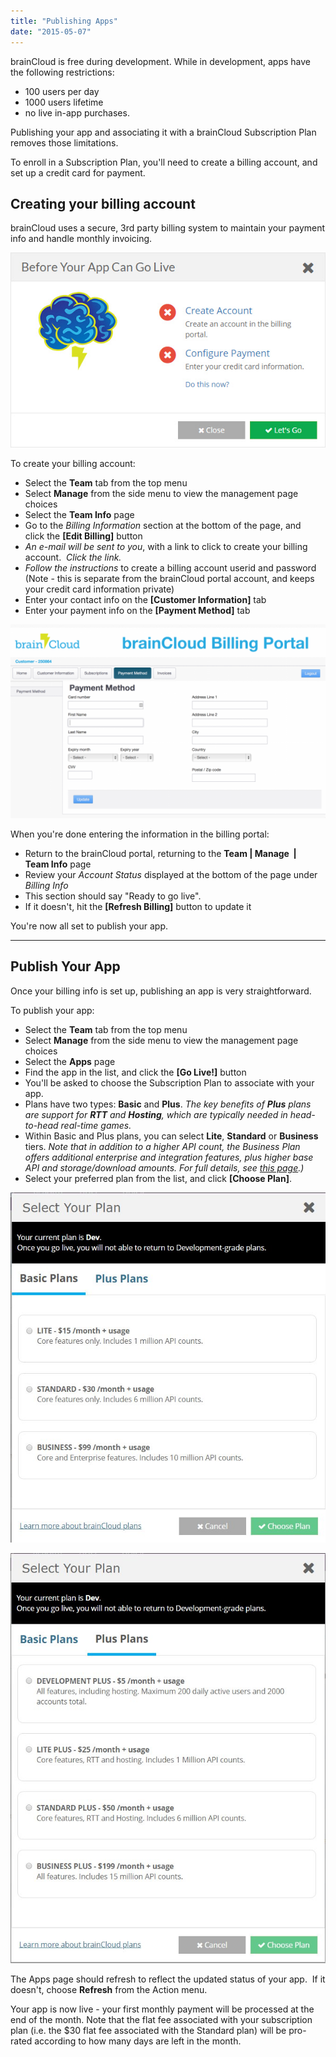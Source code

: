 ```yaml
---
title: "Publishing Apps"
date: "2015-05-07"
---
```


brainCloud is free during development. While in development, apps have the following restrictions:

- 100 users per day
- 1000 users lifetime
- no live in-app purchases.

Publishing your app and associating it with a brainCloud Subscription Plan removes those limitations.

To enroll in a Subscription Plan, you'll need to create a billing account, and set up a credit card for payment.

## Creating your billing account

brainCloud uses a secure, 3rd party billing system to maintain your payment info and handle monthly invoicing.

[![brainCloud](images/brainCloud_dashboard_goLive.jpg)](images/brainCloud_dashboard_goLive.jpg)

To create your billing account:

- Select the **Team** tab from the top menu
- Select **Manage** from the side menu to view the management page choices
- Select the **Team Info** page
- Go to the _Billing Information_ section at the bottom of the page, and click the **\[Edit Billing\]** button
- _An e-mail will be sent to you_, with a link to click to create your billing account.  _Click the link._
- _Follow the instructions_ to create a billing account userid and password  
    (Note - this is separate from the brainCloud portal account, and keeps your credit card information private)
- Enter your contact info on the **\[Customer Information\]** tab
- Enter your payment info on the **\[Payment Method\]** tab

[![brainCloud](images/Billing_Payment_Method-1024x630.png)](images/Billing_Payment_Method-1024x630.png)

When you're done entering the information in the billing portal:

- Return to the brainCloud portal, returning to the **Team | Manage  |** **Team Info** page
- Review your _Account Status_ displayed at the bottom of the page under _Billing Info_
- This section should say "Ready to go live".  
- If it doesn't, hit the **\[Refresh Billing\]** button to update it

You're now all set to publish your app.

* * *

## Publish Your App

Once your billing info is set up, publishing an app is very straightforward.

To publish your app:

- Select the **Team** tab from the top menu
- Select **Manage** from the side menu to view the management page choices
- Select the **Apps** page
- Find the app in the list, and click the **\[Go Live!\]** button
- You'll be asked to choose the Subscription Plan to associate with your app.
- Plans have two types: **Basic** and **Plus**. _The key benefits of_ **_Plus_** _plans are support for_ **_RTT_** _and_ **_Hosting_**_, which are typically needed in head-to-head real-time games._
- Within Basic and Plus plans, you can select **Lite**, **Standard** or **Business** tiers. _Note that in addition to a higher API count, the Business Plan offers additional enterprise and integration features, plus higher base API and storage/download amounts. For full details, see_ [_this page_](http://getbraincloud.com/pricing-overview/)_.)_
- Select your preferred plan from the list, and click **\[Choose Plan\]**.

![](images/Basic-Plans.jpg)

![](images/Plus-Plans.jpg)

The Apps page should refresh to reflect the updated status of your app.  If it doesn't, choose **Refresh** from the Action menu.

Your app is now live - your first monthly payment will be processed at the end of the month. Note that the flat fee associated with your subscription plan (i.e. the $30 flat fee associated with the Standard plan) will be pro-rated according to how many days are left in the month.
